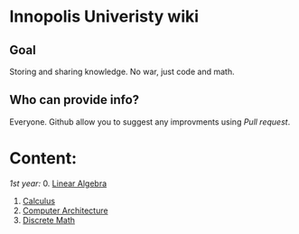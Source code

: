 # Innopolis Univeristy wiki

## Goal 
Storing and sharing knowledge. No war, just code and math. 

## Who can provide info? 
Everyone. Github allow you to suggest any improvments using _Pull request_.

# Content: 
_1st year:_
0. [Linear Algebra](./linear_algebra/Readme.md)
1. [Calculus](./calculus/Readme.md)
2. [Computer Architecture](./computer_architecture/Readme.md)
3. [Discrete Math](./discrete_math/Readme.md)